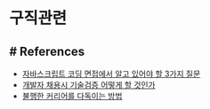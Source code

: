 # 구직관련

## # References
- [자바스크립트 코딩 면접에서 알고 있어야 할 3가지 질문](https://joshua1988.github.io/web-development/javascript/javascript-interview-3questions/)
- [개발자 채용시 기술검증 어떻게 할 것인가](https://jojoldu.tistory.com/285)
- [불행한 커리어를 다독이는 방법](http://www.thesingle.co.kr/SinglesMobile/mobileweb/news_content/detail_news_content.do?fmc_no=599680&fsmc_no=599737&nc_no=695913&fsmc_nm=career)
